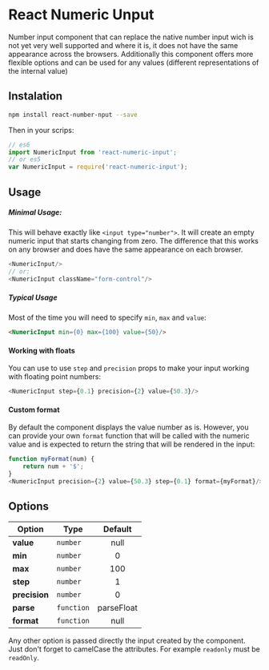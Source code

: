 # React Numeric Unput

Number input component that can replace the native number input wich is not yet very well supported and where it is, it does not have the same appearance across the browsers. Additionally this component offers more flexible options and can be used for
any values (different representations of the internal value)

## Instalation
```sh
npm install react-number-nput --save
```
Then in your scrips:
```js
// es6
import NumericInput from 'react-numeric-input';
// or es5
var NumericInput = require('react-numeric-input');
```

## Usage
##### Minimal Usage:
This will behave exactly like `<input type="number">`. It will create an empty numeric input that starts changing from zero. The difference that this works on any browser and does have the same appearance on each browser.
```js
<NumericInput/>
// or:
<NumericInput className="form-control"/>
```

##### Typical Usage
Most of the time you will need to specify `min`, `max` and `value`:
```html
<NumericInput min={0} max={100} value={50}/>
```

#### Working with floats
You can use to use `step` and `precision` props to make your input working with floating point numbers:
```js
<NumericInput step={0.1} precision={2} value={50.3}/>
```

#### Custom format
By default the component displays the value number as is. However, you can provide your own `format` function that will be called with the numeric value and is expected to return the string that will be rendered in the input:
```js
function myFormat(num) {
    return num + '$';
}
<NumericInput precision={2} value={50.3} step={0.1} format={myFormat}/>
```

## Options

Option       | Type     |Default
-------------|----------|:-------:
**value**    |`number`  |null
**min**      |`number`  |0
**max**      |`number`  |100
**step**     |`number`  |1
**precision**|`number`  |0
**parse**    |`function`|parseFloat
**format**   |`function`|null

Any other option is passed directly the input created by the component. Just don't forget to camelCase the attributes. For example `readonly` must be `readOnly`.
